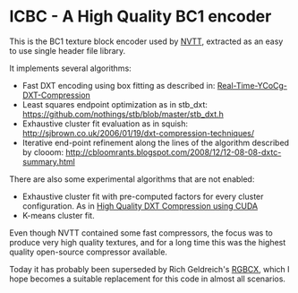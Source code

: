 # ICBC - A High Quality BC1 encoder
This is the BC1 texture block encoder used by [NVTT](https://github.com/castano/nvidia-texture-tools), extracted as an easy to use single header file library.

It implements several algorithms: 

- Fast DXT encoding using box fitting as described in: [Real-Time-YCoCg-DXT-Compression](https://developer.download.nvidia.com/whitepapers/2007/Real-Time-YCoCg-DXT-Compression/Real-Time%20YCoCg-DXT%20Compression.pdf)
- Least squares endpoint optimization as in stb_dxt: https://github.com/nothings/stb/blob/master/stb_dxt.h
- Exhaustive cluster fit evaluation as in squish: http://sjbrown.co.uk/2006/01/19/dxt-compression-techniques/
- Iterative end-point refinement along the lines of the algorithm described by clooom: http://cbloomrants.blogspot.com/2008/12/12-08-08-dxtc-summary.html

There are also some experimental algorithms that are not enabled:

- Exhaustive cluster fit with pre-computed factors for every cluster configuration. As in [High Quality DXT Compression using CUDA](https://developer.download.nvidia.com/compute/cuda/1.1-Beta/x86_website/projects/dxtc/doc/cuda_dxtc.pdf)
- K-means cluster fit.

Even though NVTT contained some fast compressors, the focus was to produce very high quality textures, and for a long time this was the highest quality open-source compressor available.

Today it has probably been superseded by Rich Geldreich's [RGBCX](https://github.com/richgel999/bc7enc/blob/master/rgbcx.h), which I hope becomes a suitable replacement for this code in almost all scenarios.

